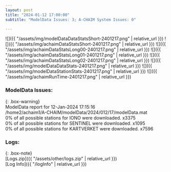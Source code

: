 ```yaml
---
layout: post
title: "2024-01-12 17:00:00"
subtitle: "ModelData Issues: 3; A-CHAIM System Issues: 0"

---
```


![]({{ "/assets/img/modelDataDataStatsShort-2401217.png" | relative_url }})
![]({{ "/assets/img/achaimDataStatsShort-2401217.png" | relative_url }})
![]({{ "/assets/img/achaimDataStatsLong00-2401217.png" | relative_url }})
![]({{ "/assets/img/achaimDataStatsLong01-2401217.png" | relative_url }})
![]({{ "/assets/img/achaimDataStatsLong02-2401217.png" | relative_url }})
![]({{ "/assets/img/modelDataDataStats-2401217.png" | relative_url }})
![]({{ "/assets/img/modelDataStationStats-2401217.png" | relative_url }})
![]({{ "/assets/img/achaimRunTime-2401217.png" | relative_url }})


### ModelData Issues:  
  
{: .box-warning}  
 ModelData report for 12-Jan-2024 17:15:16   
 /home2/achaim1/A-CHAIM/modelData/2024/012/17/modelData.mat   
 0% of all possible stations for IONO were downloaded. x3375   
 0% of all possible stations for SENTINEL were downloaded. x1095   
 0% of all possible stations for KARTVERKET were downloaded. x7596   
  


### Logs:  
  
{: .box-note}  
[Logs.zip]({{ "/assets/other/logs.zip" | relative_url }})  
[Log Info]({{ "/logInfo" | relative_url }})  
